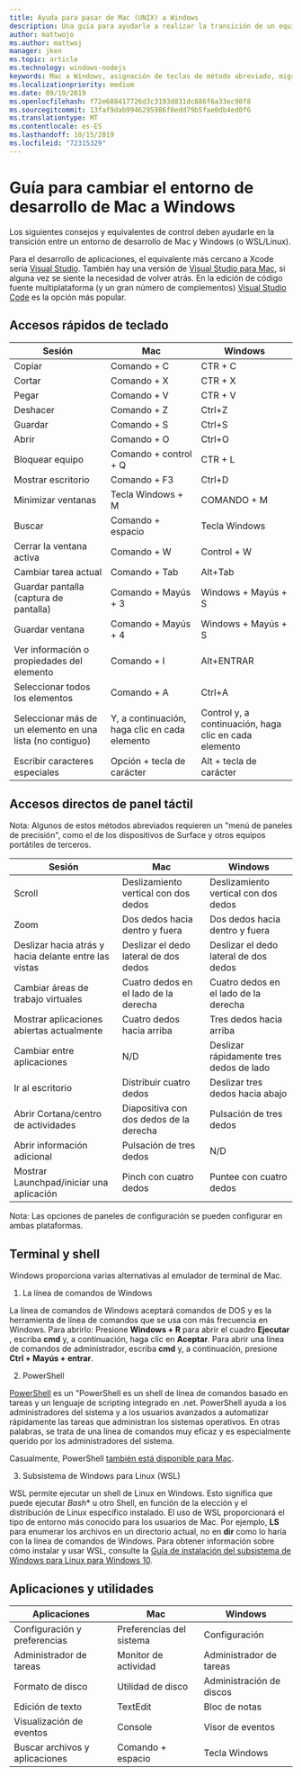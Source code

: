 ```yaml
---
title: Ayuda para pasar de Mac (UNIX) a Windows
description: Una guía para ayudarle a realizar la transición de un equipo Mac (UNIX) a un entorno de desarrollo de Windows, incluida la asignación de teclas de método abreviado y una breve descripción de los conceptos que difieren entre Mac y Windows.
author: mattwojo
ms.author: mattwoj
manager: jken
ms.topic: article
ms.technology: windows-nodejs
keywords: Mac a Windows, asignación de teclas de método abreviado, migración de UNIX a Windows, transición de Mac a Windows, ayuda a pasar de MacBook a Surface, cómo usar Windows para un usuario de Macintosh, cambiar de Macintosh a Windows, ayuda para cambiar los entornos de desarrollo, Mac OS X a Windows, ayuda mover de Mac a PC
ms.localizationpriority: medium
ms.date: 09/19/2019
ms.openlocfilehash: f72e688417726d3c3193d831dc886f6a33ec98f8
ms.sourcegitcommit: 13faf9dab9946295986f8edd79b5fae0db4ed0f6
ms.translationtype: MT
ms.contentlocale: es-ES
ms.lasthandoff: 10/15/2019
ms.locfileid: "72315329"
---
```

# <a name="guide-for-changing-your-dev-environment-from-mac-to-windows"></a>Guía para cambiar el entorno de desarrollo de Mac a Windows

Los siguientes consejos y equivalentes de control deben ayudarle en la transición entre un entorno de desarrollo de Mac y Windows (o WSL/Linux).

Para el desarrollo de aplicaciones, el equivalente más cercano a Xcode sería [Visual Studio](https://visualstudio.microsoft.com). También hay una versión de [Visual Studio para Mac](https://visualstudio.microsoft.com/vs/mac/), si alguna vez se siente la necesidad de volver atrás. En la edición de código fuente multiplataforma (y un gran número de complementos) [Visual Studio Code](https://code.visualstudio.com/?wt.mc_id=DX_841432) es la opción más popular.

## <a name="keyboard-shortcuts"></a>Accesos rápidos de teclado

| **Sesión** | **Mac** | **Windows** |
|---------------|--------------------|---------------------|
| Copiar | Comando + C | CTR + C |
| Cortar | Comando + X | CTR + X |
| Pegar | Comando + V | CTR + V |
| Deshacer | Comando + Z | Ctrl+Z |
| Guardar | Comando + S | Ctrl+S |
| Abrir | Comando + O | Ctrl+O |
| Bloquear equipo | Comando + control + Q | CTR + L |
| Mostrar escritorio | Comando + F3 | Ctrl+D |
| Minimizar ventanas | Tecla Windows + M | COMANDO + M |
| Buscar | Comando + espacio | Tecla Windows |
| Cerrar la ventana activa | Comando + W | Control + W |
| Cambiar tarea actual | Comando + Tab | Alt+Tab |
| Guardar pantalla (captura de pantalla) | Comando + Mayús + 3 | Windows + Mayús + S |
| Guardar ventana | Comando + Mayús + 4 | Windows + Mayús + S |
| Ver información o propiedades del elemento | Comando + I | Alt+ENTRAR |
 | Seleccionar todos los elementos | Comando + A | Ctrl+A |
| Seleccionar más de un elemento en una lista (no contiguo) | Y, a continuación, haga clic en cada elemento | Control y, a continuación, haga clic en cada elemento |
| Escribir caracteres especiales | Opción + tecla de carácter | Alt + tecla de carácter|

## <a name="trackpad-shortcuts"></a>Accesos directos de panel táctil

Nota: Algunos de estos métodos abreviados requieren un "menú de paneles de precisión", como el de los dispositivos de Surface y otros equipos portátiles de terceros.

 **Sesión** | **Mac** | **Windows** |
|---------------|--------------------|---------------------|
| Scroll | Deslizamiento vertical con dos dedos | Deslizamiento vertical con dos dedos |
| Zoom | Dos dedos hacia dentro y fuera | Dos dedos hacia dentro y fuera |
| Deslizar hacia atrás y hacia delante entre las vistas | Deslizar el dedo lateral de dos dedos | Deslizar el dedo lateral de dos dedos |
| Cambiar áreas de trabajo virtuales | Cuatro dedos en el lado de la derecha | Cuatro dedos en el lado de la derecha |
| Mostrar aplicaciones abiertas actualmente | Cuatro dedos hacia arriba | Tres dedos hacia arriba |
| Cambiar entre aplicaciones | N/D | Deslizar rápidamente tres dedos de lado |
| Ir al escritorio | Distribuir cuatro dedos | Deslizar tres dedos hacia abajo |
| Abrir Cortana/centro de actividades | Diapositiva con dos dedos de la derecha | Pulsación de tres dedos |
| Abrir información adicional | Pulsación de tres dedos | N/D |
|Mostrar Launchpad/iniciar una aplicación | Pinch con cuatro dedos | Puntee con cuatro dedos |

Nota: Las opciones de paneles de configuración se pueden configurar en ambas plataformas.

## <a name="terminal-and-shell"></a>Terminal y shell

Windows proporciona varias alternativas al emulador de terminal de Mac.

1. La línea de comandos de Windows

La línea de comandos de Windows aceptará comandos de DOS y es la herramienta de línea de comandos que se usa con más frecuencia en Windows. Para abrirlo: Presione **Windows + R** para abrir el cuadro **Ejecutar** , escriba **cmd** y, a continuación, haga clic en **Aceptar**. Para abrir una línea de comandos de administrador, escriba **cmd** y, a continuación, presione **Ctrl + Mayús + entrar**. 

2. PowerShell

[PowerShell](https://docs.microsoft.com/powershell/scripting/overview?view=powershell-6) es un "PowerShell es un shell de línea de comandos basado en tareas y un lenguaje de scripting integrado en .net. PowerShell ayuda a los administradores del sistema y a los usuarios avanzados a automatizar rápidamente las tareas que administran los sistemas operativos. En otras palabras, se trata de una línea de comandos muy eficaz y es especialmente querido por los administradores del sistema.

Casualmente, PowerShell [también está disponible para Mac](https://docs.microsoft.com/powershell/scripting/install/installing-powershell-core-on-macos?view=powershell-6).

3. Subsistema de Windows para Linux (WSL)

WSL permite ejecutar un shell de Linux en Windows. Esto significa que puede ejecutar *Bash** u otro Shell, en función de la elección y el distribución de Linux específico instalado. El uso de WSL proporcionará el tipo de entorno más conocido para los usuarios de Mac. Por ejemplo, **LS** para enumerar los archivos en un directorio actual, no en **dir** como lo haría con la línea de comandos de Windows. Para obtener información sobre cómo instalar y usar WSL, consulte la [Guía de instalación del subsistema de Windows para Linux para Windows 10](https://docs.microsoft.com/en-us/windows/wsl/install-win10).

## <a name="apps-and-utilities"></a>Aplicaciones y utilidades

 **Aplicaciones** | **Mac** | **Windows** |
|---------------|--------------------|---------------------|
| Configuración y preferencias | Preferencias del sistema | Configuración |
| Administrador de tareas | Monitor de actividad | Administrador de tareas |
| Formato de disco | Utilidad de disco | Administración de discos |
| Edición de texto | TextEdit | Bloc de notas |
| Visualización de eventos | Console | Visor de eventos |
| Buscar archivos y aplicaciones | Comando + espacio | Tecla Windows |

